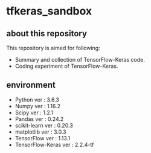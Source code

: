 # tfkeras_sandbox

## about this repository

This repository is aimed for following:

 - Summary and collection of TensorFlow-Keras code.
 - Coding experiment of TensorFlow-Keras.

## environment

 - Python ver : 3.6.3
 - Numpy ver : 1.16.2
 - Scipy ver : 1.2.1
 - Pandas ver : 0.24.2
 - scikit-learn ver : 0.20.3
 - matplotlib ver : 3.0.3
 - TensorFlow ver : 1.13.1
 - TensorFlow-Keras ver : 2.2.4-tf
